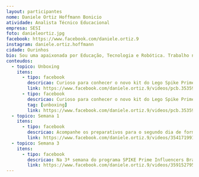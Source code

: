 ```yaml
---
layout: participantes
nome: Daniele Ortiz Hoffmann Bonicio
atividade: Analista Técnico Educacional
empresa: SESI
foto: danieleortiz.jpg
facebook: https://www.facebook.com/daniele.ortiz.9
instagram: daniele.ortiz.hoffmann 
cidade: Ourinhos
bio: Sou uma apaixonada por Educação, Tecnologia e Robótica. Trabalho no SESI há 13 anos como analista técnico educacional atuando na formação de professores na inserção das tecnologias nas práticas educacionais e sou coordenadora da OBR Modalidade prática. Na robótica ja fui técnica de equipe FLL, OBR e atualmente técnica de um time de FRC, hoje atuo como juíza e organização de torneios OBR, FLL e WRO.
conteudos:
  - topico: Unboxing
    itens: 
      - tipo: facebook
        descricao: Curioso para conhecer o novo kit do Lego Spike Prime? Então, vem comigo!
        link: https://www.facebook.com/daniele.ortiz.9/videos/pcb.3535921143088214/3535905953089733
      - tipo: facebook
        descricao: Curioso para conhecer o novo kit do Lego Spike Prime? Então, vem comigo!
        tag: [unboxing]
        link: https://www.facebook.com/daniele.ortiz.9/videos/pcb.3535921143088214/3535906509756344
  - topico: Semana 1
    itens: 
      - tipo: facebook
        descricao: Acompanhe os preparativos para o segundo dia de formação do programa SPIKE™️ Prime Influencers - Brasil, onde farei a montagem da 1 parte do modelo de um carrinho que será utilizado amanhã na formação. Vem comigo!
        link: https://www.facebook.com/daniele.ortiz.9/videos/3541719912508337/
  - topico: Semana 3
    itens: 
      - tipo: facebook
        descricao: Na 3ª semana do programa SPIKE Prime Influencers Brasil, escolhemos uma montagem disponível no programa SPIKE, eu escolhi a montagem Faça seu pedido, ela é muito interessante e permite trabalhar com o sensor de cor, e conforme a sua leitura pelo sensor de cor do bloco 2x4 em sua frente que simboliza o pedido, o robô ajudante adota uma performance diferente. Amei! 😍
        link: https://www.facebook.com/daniele.ortiz.9/videos/3591527950860866
---
```

